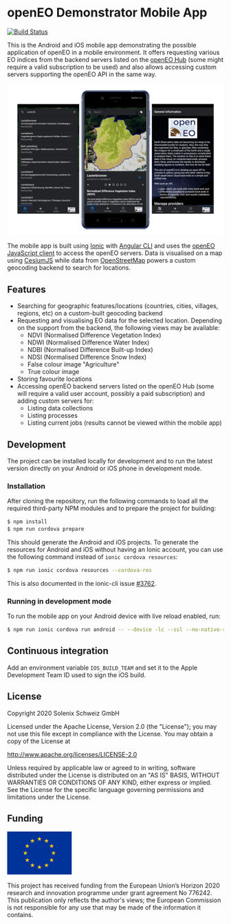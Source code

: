 # openEO Demonstrator Mobile App

[![Build Status](https://travis-ci.org/Open-EO/openeo-demonstrator-mobile-app.svg?branch=master)](https://travis-ci.org/Open-EO/openeo-demonstrator-mobile-app)

This is the Android and iOS mobile app demonstrating the possible application of openEO in a mobile environment. It offers requesting
various EO indices from the backend servers listed on the [openEO Hub](https://hub.openeo.org/) (some might require a 
valid subscription to be used) and also allows accessing custom servers supporting the openEO API in the same way.

![openEO App Screenshots](docs/screenshots_mockup.jpg)

The mobile app is built using [Ionic](https://ionicframework.com/) with [Angular CLI](https://cli.angular.io/)
and uses the [openEO JavaScript client](https://github.com/Open-EO/openeo-js-client)
to access the openEO servers. Data is visualised on a map using [CesiumJS](https://github.com/AnalyticalGraphicsInc/cesium)
while data from [OpenStreetMap](https://www.openstreetmap.org/) powers a custom geocoding backend 
to search for locations.

## Features

- Searching for geographic features/locations (countries, cities, villages, regions, etc) on a custom-built geocoding backend
- Requesting and visualising EO data for the selected location. Depending on the support from the backend, the following
views may be available:
    - NDVI (Normalised Difference Vegetation Index)
    - NDWI (Normalised Difference Water Index)
    - NDBI (Normalised Difference Built-up Index)
    - NDSI (Normalised Difference Snow Index)
    - False colour image "Agriculture"
    - True colour image
- Storing favourite locations
- Accessing openEO backend servers listed on the openEO Hub (some will require a valid user account, possibly a paid subscription)
and adding custom servers for:
    - Listing data collections
    - Listing processes
    - Listing current jobs (results cannot be viewed within the mobile app)

## Development

The project can be installed locally for development and to run the latest version directly on your Android or iOS
phone in development mode.

### Installation

After cloning the repository, run the following commands to load all the required third-party NPM modules and to prepare
the project for building:

``` bash
$ npm install
$ npm run cordova prepare
```

This should generate the Android and iOS projects. To generate the resources for Android and iOS without having an Ionic
account, you can use the following command instead of `ionic cordova resources`:

```bash
$ npm run ionic cordova resources --cordova-res
```

This is also documented in the ionic-cli issue [#3762](https://github.com/ionic-team/ionic-cli/issues/3762).

### Running in development mode

To run the mobile app on your Android device with live reload enabled, run:

```bash
$ npm run ionic cordova run android -- --device -lc --ssl --no-native-run --external
```

## Continuous integration

Add an environment variable `IOS_BUILD_TEAM` and set it to the Apple Development Team ID used to sign the iOS build.

## License
Copyright 2020 Solenix Schweiz GmbH

Licensed under the Apache License, Version 2.0 (the "License");
you may not use this file except in compliance with the License.
You may obtain a copy of the License at

http://www.apache.org/licenses/LICENSE-2.0

Unless required by applicable law or agreed to in writing, software
distributed under the License is distributed on an "AS IS" BASIS,
WITHOUT WARRANTIES OR CONDITIONS OF ANY KIND, either express or implied.
See the License for the specific language governing permissions and
limitations under the License.

## Funding

![EU emblem](docs/eu.jpg)

This project has received funding from the European Union’s Horizon 2020 research and innovation programme under grant agreement No 776242.
This publication only reflects the author's views; the European Commission is not responsible for any use that may be made of the information it contains.
